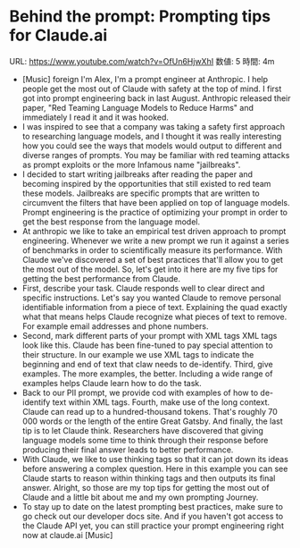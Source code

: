 # Behind the prompt: Prompting tips for Claude.ai

URL: https://www.youtube.com/watch?v=OfUn6HjwXhI
数値: 5
時間: 4m

- [Music] foreign I'm Alex, I'm a prompt engineer at Anthropic. I help people get the most out of Claude with safety at the top of mind. I first got into prompt engineering back in last August. Anthropic released their paper, "Red Teaming Language Models to Reduce Harms" and immediately I read it and it was hooked.
- I was inspired to see that a company was taking a safety first approach to researching language models, and I thought it was really interesting how you could see the ways that models would output to different and diverse ranges of prompts. You may be familiar with red teaming attacks as prompt exploits or the more Infamous name "jailbreaks".
- I decided to start writing jailbreaks after reading the paper and becoming inspired by the opportunities that still existed to red team these models. Jailbreaks are specific prompts that are written to circumvent the filters that have been applied on top of language models. Prompt engineering is the practice of optimizing your prompt in order to get the best response from the language model.
- At anthropic we like to take an empirical test driven approach to prompt engineering. Whenever we write a new prompt we run it against a series of benchmarks in order to scientifically measure its performance. With Claude we've discovered a set of best practices that'll allow you to get the most out of the model. So, let's get into it here are my five tips for getting the best performance from Claude.
- First, describe your task. Claude responds well to clear direct and specific instructions. Let's say you wanted Claude to remove personal identifiable information from a piece of text. Explaining the quad exactly what that means helps Claude recognize what pieces of text to remove. For example email addresses and phone numbers.
- Second, mark different parts of your prompt with XML tags XML tags look like this. Claude has been fine-tuned to pay special attention to their structure. In our example we use XML tags to indicate the beginning and end of text that claw needs to de-identify. Third, give examples. The more examples, the better. Including a wide range of examples helps Claude learn how to do the task.
- Back to our PII prompt, we provide cod with examples of how to de-identify text within XML tags. Fourth, make use of the long context. Claude can read up to a hundred-thousand tokens. That's roughly 70 000 words or the length of the entire Great Gatsby. And finally, the last tip is to let Claude think. Researchers have discovered that giving language models some time to think through their response before producing their final answer leads to better performance.
- With Claude, we like to use thinking tags so that it can jot down its ideas before answering a complex question. Here in this example you can see Claude starts to reason within thinking tags and then outputs its final answer. Alright, so those are my top tips for getting the most out of Claude and a little bit about me and my own prompting Journey.
- To stay up to date on the latest prompting best practices, make sure to go check out our developer docs site. And if you haven't got access to the Claude API yet, you can still practice your prompt engineering right now at claude.ai [Music]